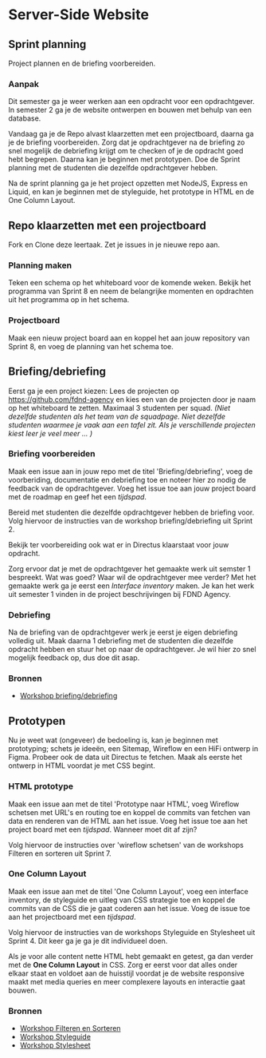# Server-Side Website

## Sprint planning

Project plannen en de briefing voorbereiden.

### Aanpak

Dit semester ga je weer werken aan een opdracht voor een opdrachtgever. In semester 2 ga je de website ontwerpen en bouwen met behulp van een database.

Vandaag ga je de Repo alvast klaarzetten met een projectboard, daarna ga je de briefing voorbereiden.
Zorg dat je opdrachtgever na de briefing zo snel mogelijk de debriefing krijgt om te checken of je de opdracht goed hebt begrepen.
Daarna kan je beginnen met prototypen.
Doe de Sprint planning met de studenten die dezelfde opdrachtgever hebben.

Na de sprint planning ga je het project opzetten met NodeJS, Express en Liquid, en kan je beginnen met de styleguide, het prototype in HTML en de One Column Layout.


## Repo klaarzetten met een projectboard

Fork en Clone deze leertaak. Zet je issues in je nieuwe repo aan.

### Planning maken
Teken een schema op het whiteboard voor de komende weken.
Bekijk het programma van Sprint 8 en neem de belangrijke momenten en opdrachten uit het programma op in het schema.

### Projectboard
Maak een nieuw project board aan en koppel het aan jouw repository van Sprint 8, en voeg de planning van het schema toe.


## Briefing/debriefing

Eerst ga je een project kiezen: Lees de projecten op https://github.com/fdnd-agency en kies een van de projecten door je naam op het whiteboard te zetten. Maximaal 3 studenten per squad. _(Niet dezelfde studenten als het team van de squadpage. Niet dezelfde studenten waarmee je vaak aan een tafel zit. Als je verschillende projecten kiest leer je veel meer ... )_

### Briefing voorbereiden
Maak een issue aan in jouw repo met de titel 'Briefing/debriefing', voeg de voorberiding, documentatie en debriefing toe en noteer hier zo nodig de feedback van de opdrachtgever.
Voeg het issue toe aan jouw project board met de roadmap en geef het een *tijdspad*.

Bereid met studenten die dezelfde opdrachtgever hebben de briefing voor.
Volg hiervoor de instructies van de workshop briefing/debriefing uit Sprint 2.

Bekijk ter voorbereiding ook wat er in Directus klaarstaat voor jouw opdracht.

Zorg ervoor dat je met de opdrachtgever het gemaakte werk uit semster 1 bespreekt. Wat was goed? Waar wil de opdrachtgever mee verder? Met het gemaakte werk ga je eerst een _Interface inventory_ maken. Je kan het werk uit semester 1 vinden in de project beschrijvingen bij FDND Agency. 


### Debriefing
Na de briefing van de opdrachtgever werk je eerst je eigen debriefing volledig uit.
Maak daarna 1 debriefing met de studenten die dezelfde opdracht hebben en stuur het op naar de opdrachtgever.
Je wil hier zo snel mogelijk feedback op, dus doe dit asap.



### Bronnen
- [Workshop briefing/debriefing](https://github.com/fdnd-task/the-client-website/blob/main/docs/briefing-debriefing.md)


## Prototypen

Nu je weet wat (ongeveer) de bedoeling is, kan je beginnen met prototyping; schets je ideeën, een Sitemap, Wireflow en een HiFi ontwerp in Figma. Probeer ook de data uit Directus te fetchen.
Maak als eerste het ontwerp in HTML voordat je met CSS begint.

### HTML prototype
Maak een issue aan met de titel 'Prototype naar HTML', voeg Wireflow schetsen met URL's en routing toe en koppel de commits van fetchen van data en renderen van de HTML aan het issue. Voeg het issue toe aan het project board met een *tijdspad*. Wanneer moet dit af zijn?

Volg hiervoor de instructies over 'wireflow schetsen' van de workshops Filteren en sorteren uit Sprint 7.

### One Column Layout
Maak een issue aan met de titel 'One Column Layout', voeg een interface inventory, de styleguide en uitleg van CSS strategie toe en koppel de commits van de CSS die je gaat coderen aan het issue.
Voeg de issue toe aan het projectboard met een *tijdspad*.

Volg hiervoor de instructies van de workshops Styleguide en Stylesheet uit Sprint 4. Dit keer ga je ga je dit individueel doen.

Als je voor alle content nette HTML hebt gemaakt en getest, ga dan verder met de **One Column Layout** in CSS. Zorg er eerst voor dat alles onder elkaar staat en voldoet aan de huisstijl voordat je de website responsive maakt met media queries en meer complexere layouts en interactie gaat bouwen.


### Bronnen
- [Workshop Filteren en Sorteren](https://github.com/fdnd-task/connect-your-tribe-squad-page/blob/main/docs/filteren-en-sorteren.md)
- [Workshop Styleguide](https://github.com/fdnd-task/look-and-feel-corporate-identity/blob/main/docs/styleguide.md)
- [Workshop Stylesheet](https://github.com/fdnd-task/look-and-feel-corporate-identity/blob/main/docs/stylesheet.md)
